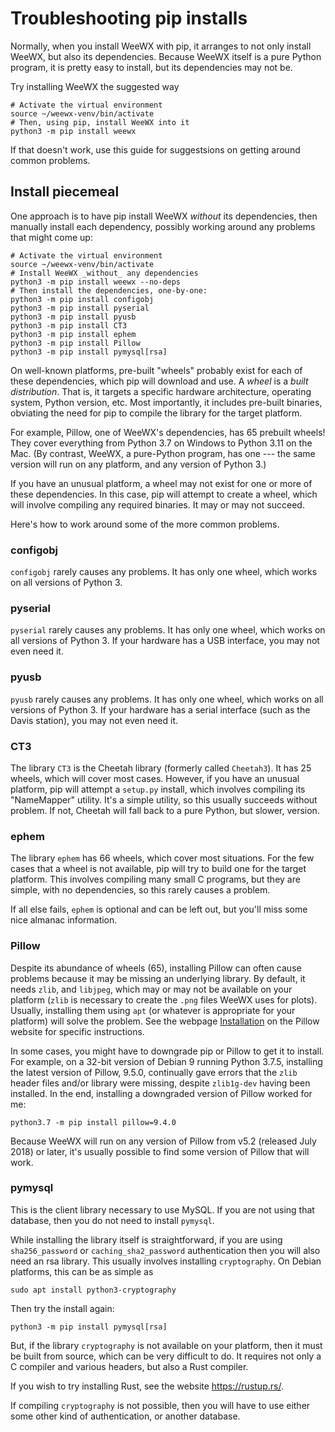 # Troubleshooting pip installs

Normally, when you install WeeWX with pip, it arranges to not only install WeeWX, but also its
dependencies. Because WeeWX itself is a pure Python program, it is pretty easy to install, but its
dependencies may not be.

Try installing WeeWX the suggested way

```
# Activate the virtual environment
source ~/weewx-venv/bin/activate
# Then, using pip, install WeeWX into it
python3 -m pip install weewx 
```

If that doesn't work, use this guide for suggestsions on getting around common problems.


## Install piecemeal

One approach is to have pip install WeeWX _without_ its dependencies, then manually install each
dependency, possibly working around any problems that might come up:

```shell
# Activate the virtual environment
source ~/weewx-venv/bin/activate
# Install WeeWX _without_ any dependencies
python3 -m pip install weewx --no-deps
# Then install the dependencies, one-by-one:
python3 -m pip install configobj  
python3 -m pip install pyserial
python3 -m pip install pyusb
python3 -m pip install CT3
python3 -m pip install ephem
python3 -m pip install Pillow
python3 -m pip install pymysql[rsa]
```

On well-known platforms, pre-built "wheels" probably exist for each of these dependencies, which
pip will download and use. A _wheel_ is a _built distribution_. That is, it targets a specific
hardware architecture, operating system, Python version, etc. Most importantly, it includes
pre-built binaries, obviating the need for pip to compile the library for the target platform.

For example, Pillow, one of WeeWX's dependencies, has 65 prebuilt wheels! They cover everything
from Python 3.7 on Windows to Python 3.11 on the Mac. (By contrast, WeeWX, a pure-Python program,
has one --- the same version will run on any platform, and any version of Python 3.)

If you have an unusual platform, a wheel may not exist for one or more of these dependencies. In
this case, pip will attempt to create a wheel, which will involve compiling any required binaries.
It may or may not succeed.

Here's how to work around some of the more common problems.

### configobj

`configobj` rarely causes any problems. It has only one wheel, which works on all versions of
Python 3.

### pyserial

`pyserial` rarely causes any problems.  It has only one wheel, which works on all versions of
Python 3. If your hardware has a USB interface, you may not even need it.

### pyusb

`pyusb` rarely causes any problems.  It has only one wheel, which works on all versions of
Python 3. If your hardware has a serial interface (such as the Davis station), you may not even
need it.

### CT3

The library `CT3` is the Cheetah library (formerly called `Cheetah3`). It has 25 wheels, which will
cover most cases. However, if you have an unusual platform, pip will attempt a `setup.py` install,
which involves compiling its "NameMapper" utility. It's a simple utility, so this usually succeeds
without problem. If not, Cheetah will fall back to a pure Python, but slower, version.

### ephem

The library `ephem` has 66 wheels, which cover most situations. For the few cases that a wheel is
not available, pip will try to build one for the target platform. This involves compiling many
small C programs, but they are simple, with no dependencies, so this rarely causes a problem.

If all else fails, `ephem` is optional and can be left out, but you'll miss some nice almanac
information.

### Pillow

Despite its abundance of wheels (65), installing Pillow can often cause problems because it may be
missing an underlying library. By default, it needs `zlib`, and `libjpeg`, which may or may not be
available on your platform (`zlib` is necessary to create the `.png` files WeeWX uses for plots).
Usually, installing them using `apt` (or whatever is appropriate for your platform) will solve the
problem. See the webpage [Installation](https://pillow.readthedocs.io/en/latest/installation.html)
on the Pillow website for specific instructions.

In some cases, you might have to downgrade pip or Pillow to get it to install. For example, on
a 32-bit version of Debian 9 running Python 3.7.5, installing the latest version of Pillow, 9.5.0,
continually gave errors that the `zlib` header files and/or library were missing, despite
`zlib1g-dev` having been installed. In the end, installing a downgraded version of Pillow
worked for me:

```shell
python3.7 -m pip install pillow=9.4.0
```

Because WeeWX will run on any version of Pillow from v5.2 (released July 2018) or later, it's usually
possible to find some version of Pillow that will work.

### pymysql

This is the client library necessary to use MySQL. If you are not using that database, then you do
not need to install `pymysql`. 

While installing the library itself is straightforward, if you are using `sha256_password` or
`caching_sha2_password` authentication then you will also need an rsa library. This
usually involves installing `cryptography`. On Debian platforms, this can be as simple as

```shell
sudo apt install python3-cryptography
```

Then try the install again:

```shell
python3 -m pip install pymysql[rsa]
```

But, if the library `cryptography` is not available on your platform, then it must be built from
source, which can be very difficult to do. It requires not only a C compiler and various headers,
but also a Rust compiler.

If you wish to try installing Rust, see the website https://rustup.rs/.

If compiling `cryptography` is not possible, then you will have to use either some other kind of
authentication, or another database.

